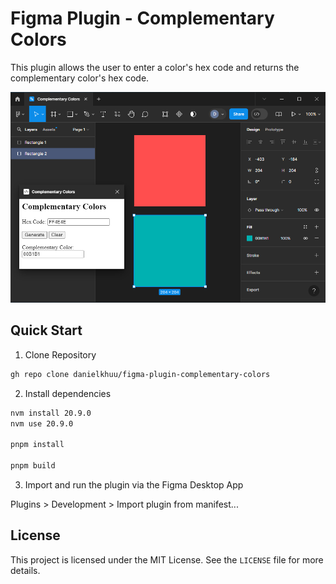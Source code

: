# Figma Plugin - Complementary Colors

This plugin allows the user to enter a color's hex code and returns the complementary color's hex code. 

![alt text](ComplementaryColorsDemo.png)

## Quick Start

1. Clone Repository
   
```bash
gh repo clone danielkhuu/figma-plugin-complementary-colors
```
 
2. Install dependencies

```bash
nvm install 20.9.0
nvm use 20.9.0

pnpm install

pnpm build
```

3. Import and run the plugin via the Figma Desktop App

  Plugins > Development > Import plugin from manifest... 

## License

This project is licensed under the MIT License. See the `LICENSE` file for more details.
